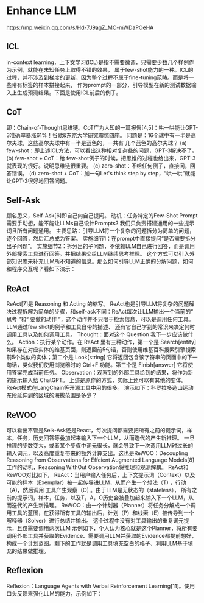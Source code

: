 # Enhance LLM 
https://mp.weixin.qq.com/s/Hd-7J9agZ_MC-mWDaPOeHA
## ICL
in-context learning，上下文学习(ICL)是指不需要微调，只需要少数几个样例作为示例，就能在未知任务上取得不错的效果，
属于few-shot能力的一种。﻿ICL的过程，并不涉及到梯度的更新，因为整个过程不属于fine-tuning范畴。而是将一些带有标签的样本拼接起来，
作为prompt的一部分，引导模型在新的测试数据输入上生成预测结果。下面是使用ICL前后的例子。

## CoT
即：Chain-of-Thought思维链。CoT广为人知的一篇报告[4,5]：哄一哄能让GPT-3准确率暴涨61%！谷歌&东京大学研究震惊四座。
问题是：16个球中有一半是高尔夫球，这些高尔夫球中有一半是蓝色的，一共有 几个蓝色的高尔夫球？
(a) few-shot：即上述ICL方法，可以看出这种相对复杂些的问题，GPT-3解决不了。
(b) few-shot + CoT：给 few-shot例子的时候，把思维的过程也给出来，GPT-3就表现的很好。说明思维链很重要。
(c) zero-shot：不给任何例子，直接问，回答错误。
(d) zero-shot + CoT：加一句Let's think step by step，“哄一哄”就能让GPT-3很好地回答问题。

## Self-Ask
顾名思义，Self-Ask[6]即自己向自己提问。
动机：任务特定的Few-Shot Prompt需要手动想，能不能让LLMs自己设计Prompts? 我们只负责搭建通用的一些提示词且所有问题通用。
主要思路：引导LLM将一个复杂的问题拆分为简单的问题，逐个回答，然后汇总成为答案。
实施细节1：在prompt中直接提问“是否需要拆分出子问题”。
实施细节2：拆分出的子问题，不依赖LLM自己进行回答，而是调用外部搜索工具进行回答。并把结果交给LLM继续思考推理。
这个方式可以引入外部知识库来补充LLM所不知道的信息。那么如何引导LLM正确的分解问题，如何和程序交互呢？看如下演示：

## ReAct
ReAct[7]是 Reasoning 和 Acting 的缩写。
ReAct也是引导LLM将复杂的问题解决过程拆解为简单的步骤，和self-ask不同：ReAct每次让LLM输出一个当前的“ 思考 ”和“ 要做的动作 ”，这个动作并不只限于检索信息，可以是调用任何工具。LLM通过few shot的例子和工具自带的描述、 还有它自己学到的常识来决定何时调用工具以及如何调用工具。
Thought：面对这个 Question 我下一步应该做什么。
Action：执行某个动作。在 ReAct 里有三种动作，第一个是 Search[entity] 如果存在对应实体的维基页面，则返回前5句话，否则使用维基百科搜索引擎搜索前5个类似的实体；第二个是 Look[string] 它将返回包含该字符串的页面中的下一句话，类似我们使用浏览器时的 Ctrl+F 功能。第三个是 Finish[answer] 它将使用答案完成当前任务。
Observation：观察到的外部工具给到的结果，将作为新的提示输入给 ChatGPT。
上述是原作的方式，实际上还可以有其他的变体。ReAct模式在LangChain等开源工具中用的很多。
演示如下：科罗拉多造山运动东段延伸到的区域的海拔范围是多少？

## ReWOO
可以看出不管是Selk-Ask还是React，每次提问都需要把所有之前的提示词，样本，任务，历史回答等叠加起来输入下一个LLM，从而迭代的产生新推理。
一旦推理的步数变大，或者某个步骤中词元很长，就会导致下一次调用LLM时过长的输入词元，以及高度重复带来的额外计算支出。这也是ReWOO：Decoupling 
Reasoning from Observations for Effcient Augmented Language Models[8]工作的动机，Reasoning WithOut Observation将推理和观测解耦。
ReAct和ReWOO对比如下，
ReAct：当用户输入任务后，上下文提示词（Context）以及可能的样本（Exemplar）被一起传导进LLM，从而产生一个想法（T) ，行动（A)，然后调用
工具产生观察（O) 。由于LLM是无状态的（stateless）， 所有之前的提示词，样本，任务，以及T，A，O历史会被叠加起来输入下一个LLM，从而迭代的产生新推理。
ReWOO：由一个计划器（Planner）将任务分解成一个调用工具的蓝图，在获得所有工具的输出后，计划（P）和线索（E）被传导到一个解释器（Solver）进行总结并输出。
这个过程中没有对工具输出的重复词元提示，且仅需要调用两次LLM
示例如下，个人认为核心就是这个Planner，将所有要调用外部工具并获取的Evidence、需要调用LLM并获取的Evidence都提前想好，构成一个计划蓝图。剩下的工作就是调用工具填充空白的格子、利用LLM基于填充的结果做推理。

## Reflexion
Reflexion：Language Agents with Verbal Reinforcement Learning[11]。使用口头反馈来强化LLM的能力，示例如下：
